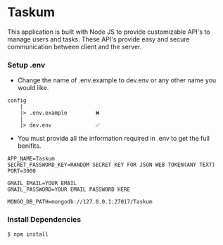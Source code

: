 # Taskum
This application is built with Node JS to provide customizable API's to manage users and tasks. These API's provide easy and secure communication between client and the server.

### Setup .env
* Change the name of .env.example to dev.env or any other name you would like.
```
config
    |
    |> .env.example         ❌
    |
    |> dev.env              ✅
```
* You must provide all the information required in .env to get the full benifits.
```
APP_NAME=Taskum
SECRET_PASSWORD_KEY=RANDOM SECRET KEY FOR JSON WEB TOKEN(ANY TEXT)
PORT=3000

GMAIL_EMAIL=YOUR EMAIL
GMAIL_PASSWORD=YOUR EMAIL PASSWORD HERE

MONGO_DB_PATH=mongodb://127.0.0.1:27017/Taskum
```

### Install Dependencies
```
$ npm install
```